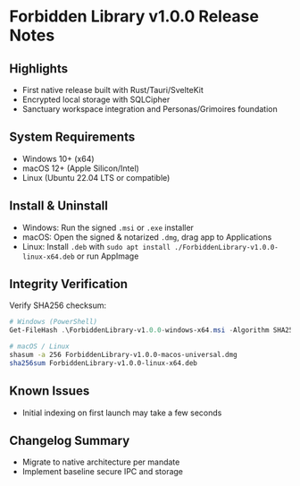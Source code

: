 # Forbidden Library v1.0.0 Release Notes

## Highlights

- First native release built with Rust/Tauri/SvelteKit
- Encrypted local storage with SQLCipher
- Sanctuary workspace integration and Personas/Grimoires foundation

## System Requirements

- Windows 10+ (x64)
- macOS 12+ (Apple Silicon/Intel)
- Linux (Ubuntu 22.04 LTS or compatible)

## Install & Uninstall

- Windows: Run the signed `.msi` or `.exe` installer
- macOS: Open the signed & notarized `.dmg`, drag app to Applications
- Linux: Install `.deb` with `sudo apt install ./ForbiddenLibrary-v1.0.0-linux-x64.deb` or run AppImage

## Integrity Verification

Verify SHA256 checksum:

```powershell
# Windows (PowerShell)
Get-FileHash .\ForbiddenLibrary-v1.0.0-windows-x64.msi -Algorithm SHA256
```

```bash
# macOS / Linux
shasum -a 256 ForbiddenLibrary-v1.0.0-macos-universal.dmg
sha256sum ForbiddenLibrary-v1.0.0-linux-x64.deb
```

## Known Issues

- Initial indexing on first launch may take a few seconds

## Changelog Summary

- Migrate to native architecture per mandate
- Implement baseline secure IPC and storage
